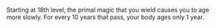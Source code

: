 Starting at 18th level, the primal magic that you wield causes you to age more slowly. For every 10 years that pass, your body ages only 1 year.